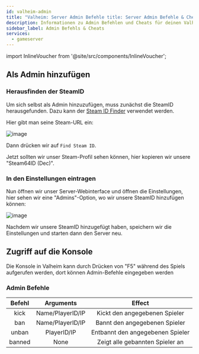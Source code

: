 ```yaml
---
id: valheim-admin
title: "Valheim: Server Admin Befehle title: Server Admin Befehle & Cheats"
description: Informationen zu Admin Befehlen und Cheats für deinen Valheim-Server von ZAP-Hosting - ZAP-Hosting.com Dokumentation
sidebar_label: Admin Befehls & Cheats
services:
  - gameserver
---
```


import InlineVoucher from '@site/src/components/InlineVoucher';

<InlineVoucher />

## Als Admin hinzufügen

### Herausfinden der SteamID
Um sich selbst als Admin hinzuzufügen, muss zunächst die SteamID herausgefunden. Dazu kann der [Steam ID Finder](https://steamidfinder.com/) verwendet werden.


Hier gibt man seine Steam-URL ein:

![image](https://user-images.githubusercontent.com/13604413/159179966-154bb929-edcc-42aa-965e-cb747bb463f8.png)

Dann drücken wir auf `Find Steam ID`.

Jetzt sollten wir unser Steam-Profil sehen können, hier kopieren wir unsere "Steam64ID (Dec)".


### In den Einstellungen eintragen

Nun öffnen wir unser Server-Webinterface und öffnen die Einstellungen, hier sehen wir eine "Admins"-Option, wo wir unsere SteamID hinzufügen können:

![image](https://user-images.githubusercontent.com/13604413/159179970-41e1601a-b06c-4579-8360-b25bf0ac582f.png)


Nachdem wir unsere SteamID hinzugefügt haben, speichern wir die Einstellungen und starten dann den Server neu.

## Zugriff auf die Konsole

Die Konsole in Valheim kann durch Drücken von "F5" während des Spiels aufgerufen werden, dort können Admin-Befehle eingegeben werden


### Admin Befehle

|  Befehl   |           Arguments          |                  Effect               |
| :--------: | :--------------------------: |  :---------------------------------:  |
|   kick     |        Name/PlayerID/IP      |     Kickt den angegebenen Spieler     |
|   ban      |        Name/PlayerID/IP      |     Bannt den angegebenen Spieler     |
|   unban    |        PlayerID/IP           |     Entbannt den angegebenen Spieler  |
|   banned   |           None               |  Zeigt alle gebannten Spieler an      |
